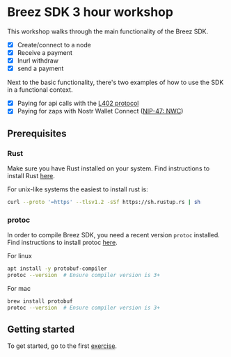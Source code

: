 # Breez SDK 3 hour workshop
This workshop walks through the main functionality of the Breez SDK. 

- [x] Create/connect to a node
- [x] Receive a payment
- [x] lnurl withdraw
- [x] send a payment

Next to the basic functionality, there's two examples of how to use the SDK in a functional context.

- [x] Paying for api calls with the [L402 protocol](https://github.com/lightning/blips/blob/d2a8c19ec6f49677d942d1c03f3ab0a3362e7b39/blip-0026.md)
- [x] Paying for zaps with Nostr Wallet Connect ([NIP-47: NWC](https://github.com/nostr-protocol/nips/blob/master/47.md))

## Prerequisites
### Rust
Make sure you have Rust installed on your system. Find instructions to install Rust [here](https://www.rust-lang.org/tools/install). 

For unix-like systems the easiest to install rust is:

```bash
curl --proto '=https' --tlsv1.2 -sSf https://sh.rustup.rs | sh
```

### protoc
In order to compile Breez SDK, you need a recent version `protoc` installed. Find instructions to install protoc [here](https://grpc.io/docs/protoc-installation/).

For linux
```bash
apt install -y protobuf-compiler
protoc --version  # Ensure compiler version is 3+
```

For mac
```zsh
brew install protobuf
protoc --version  # Ensure compiler version is 3+
```

## Getting started
To get started, go to the first [exercise](./exercises/00-introduction.md).